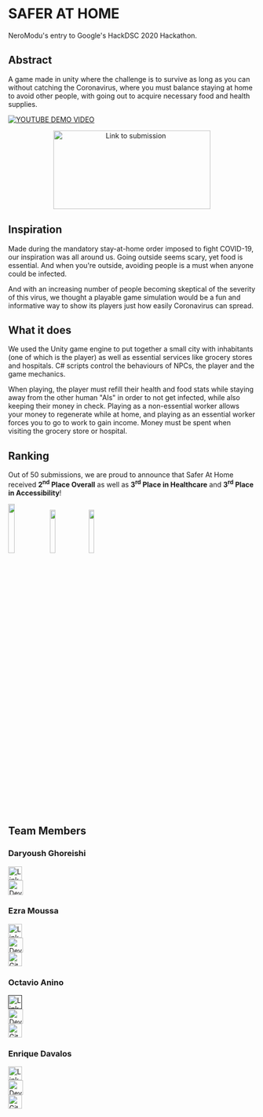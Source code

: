 
# SAFER AT HOME
NeroModu's entry to Google's HackDSC 2020 Hackathon.

## Abstract
A game made in unity where the challenge is to survive as long as you can without catching the Coronavirus, where you must balance staying at home to avoid other people, with going out to acquire necessary food and health supplies.

[![YOUTUBE DEMO VIDEO](https://i.imgur.com/XmHDjGU.png)](https://www.youtube.com/watch?v=sJjylOtMkVE)

<p align="center">
  <a href="https://devpost.com/software/safer-at-home">
    <img src="https://marketing-challengepost.netdna-ssl.com/assets/reimagine2/devpost-logo-f9249efcf3c5cb05b96b64c292f54734.svg" alt="Link to submission" width="320" height="160">
  </a>
</p>

## Inspiration
Made during the mandatory stay-at-home order imposed to fight COVID-19, our inspiration was all around us. Going outside seems scary, yet food is essential. And when you're outside, avoiding people is a must when anyone could be infected.

And with an increasing number of people becoming skeptical of the severity of this virus, we thought a playable game simulation would be a fun and informative way to show its players just how easily Coronavirus can spread.

## What it does
We used the Unity game engine to put together a small city with inhabitants (one of which is the player) as well as essential services like grocery stores and hospitals. C# scripts control the behaviours of NPCs, the player and the game mechanics.

When playing, the player must refill their health and food stats while staying away from the other human "AIs" in order to not get infected, while also keeping their money in check. Playing as a non-essential worker allows your money to regenerate while at home, and playing as an essential worker forces you to go to work to gain income. Money must be spent when visiting the grocery store or hospital.

## Ranking
Out of 50 submissions, we are proud to announce that Safer At Home received **2<sup>nd</sup> Place Overall** as well as **3<sup>rd</sup> Place in Healthcare** and **3<sup>rd</sup> Place in Accessibility**!

<img src="https://i.imgur.com/vEWLPs4.png" width="16%" height="16%"> <img src="https://i.imgur.com/NWv1wyQ.png" width="15%" height="15%"> <img src="https://i.imgur.com/NWv1wyQ.png" width="15%" height="15%">

## Team Members
### Daryoush Ghoreishi
<a href="https://www.linkedin.com/in/daryoush-ghoreishi/">
	<img alt="LinkedIn" src="https://www.pinclipart.com/picdir/middle/55-557142_banner-black-and-white-download-linkedin-svg-instagram.png" width="28" height="28">
</a>
<br>
<a href="https://devpost.com/daryoush-ghoreishi">
	<img alt="Devpost" src="https://cdn.iconscout.com/icon/free/png-512/dev-post-555431.png" width="30" height="30">
</a>

### Ezra Moussa
<a href="https://www.linkedin.com/in/ezramoussa/">
	<img alt="LinkedIn" src="https://www.pinclipart.com/picdir/middle/55-557142_banner-black-and-white-download-linkedin-svg-instagram.png" width="28" height="28">
</a>
<br>
<a href="https://devpost.com/EzraMoussa">
	<img alt="Devpost" src="https://cdn.iconscout.com/icon/free/png-512/dev-post-555431.png" width="30" height="30">
</a>
<br>
<a href="https://github.com/EzraMoussa">
	<img alt="Github" src="https://image.flaticon.com/icons/svg/25/25231.svg" width="28" height="28">
</a>

### Octavio Anino
<a href="">
	<img alt="LinkedIn" src="https://www.pinclipart.com/picdir/middle/55-557142_banner-black-and-white-download-linkedin-svg-instagram.png" width="28" height="28">
</a>
<br>
<a href="https://devpost.com/octavio-anino">
	<img alt="Devpost" src="https://cdn.iconscout.com/icon/free/png-512/dev-post-555431.png" width="30" height="30">
</a>
<br>
<a href="https://github.com/OctavioAB">
	<img alt="Github" src="https://image.flaticon.com/icons/svg/25/25231.svg" width="28" height="28">
</a>

### Enrique Davalos
<a href="https://www.linkedin.com/in/enrique-davalos/">
	<img alt="LinkedIn" src="https://www.pinclipart.com/picdir/middle/55-557142_banner-black-and-white-download-linkedin-svg-instagram.png" width="28" height="28">
</a>
<br>
<a href="https://devpost.com/mtxrii">
	<img alt="Devpost" src="https://cdn.iconscout.com/icon/free/png-512/dev-post-555431.png" width="30" height="30">
</a>
<br>
<a href="https://github.com/mtxrii">
	<img alt="Github" src="https://image.flaticon.com/icons/svg/25/25231.svg" width="28" height="28">
</a>
